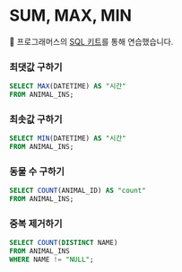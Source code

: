 # SUM, MAX, MIN

🐢 프로그래머스의 [SQL 키트](https://programmers.co.kr/learn/courses/30/parts/17043)를 통해 연습했습니다.

### 최댓값 구하기
```sql
SELECT MAX(DATETIME) AS "시간"
FROM ANIMAL_INS;
```

### 최솟값 구하기
```sql
SELECT MIN(DATETIME) AS "시간"
FROM ANIMAL_INS;
```

### 동물 수 구하기
```sql
SELECT COUNT(ANIMAL_ID) AS "count"
FROM ANIMAL_INS;
```

### 중복 제거하기
```sql
SELECT COUNT(DISTINCT NAME)
FROM ANIMAL_INS
WHERE NAME != "NULL";
```